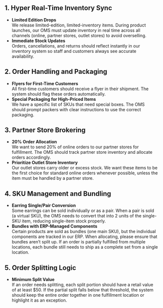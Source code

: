 ## **1\. Hyper Real-Time Inventory Sync**

* **Limited Edition Drops**  
   We release limited-edition, limited-inventory items. During product launches, our OMS must update inventory in real time across all channels (online, partner stores, outlet stores) to avoid overselling.  
* **Immediate Stock Updates**  
   Orders, cancellations, and returns should reflect instantly in our inventory system so staff and customers always see accurate availability.

## **2\. Order Handling and Packaging**

* **Flyers for First-Time Customers**  
   All first-time customers should receive a flyer in their shipment. The system should flag these orders automatically.  
* **Special Packaging for High-Priced Items**  
   We have a specific list of SKUs that need special boxes. The OMS should prompt packers with clear instructions to use the correct packaging.

## **3\. Partner Store Brokering**

* **20% Order Allocation**  
   We want to send 20% of online orders to our partner stores for fulfillment. The OMS should track partner store inventory and allocate orders accordingly.  
* **Prioritize Outlet Store Inventory**  
   Our outlet stores carry older or excess stock. We want these items to be the first choice for standard online orders whenever possible, unless the item must be handled by a partner store.

## **4\. SKU Management and Bundling**

* **Earring Single/Pair Conversion**  
   Some earrings can be sold individually or as a pair. When a pair is sold (a virtual SKU), the OMS needs to convert that into 2 units of the single-SKU item, reducing single-item stock properly.  
* **Bundles with ERP-Managed Components**  
   Certain products are sold as bundles (one main SKU), but the individual components are tracked in our ERP. When allocating, please ensure that bundles aren’t split up. If an order is partially fulfilled from multiple locations, each bundle still needs to ship as a complete set from a single location.

## **5\. Order Splitting Logic**

* **Minimum Split Value**  
   If an order needs splitting, each split portion should have a retail value of at least $50. If the partial split falls below that threshold, the system should keep the entire order together in one fulfillment location or highlight it as an exception.